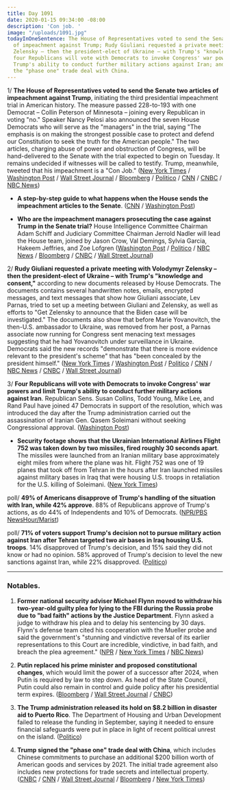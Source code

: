 ```yaml
---
title: Day 1091
date: 2020-01-15 09:34:00 -08:00
description: 'Con job. '
image: "/uploads/1091.jpg"
todayInOneSentence: The House of Representatives voted to send the Senate two articles
  of impeachment against Trump; Rudy Giuliani requested a private meeting with Volodymyr
  Zelensky – then the president-elect of Ukraine – with Trump's "knowledge and consent";
  four Republicans will vote with Democrats to invoke Congress' war powers and limit
  Trump's ability to conduct further military actions against Iran; and Trump signed
  the "phase one" trade deal with China.
---
```


1/ **The House of Representatives voted to send the Senate two articles of impeachment against Trump**, initiating the third presidential impeachment trial in American history. The measure passed 228-to-193 with one Democrat – Collin Peterson of Minnesota – joining every Republican in voting "no." Speaker Nancy Pelosi also announced the seven House Democrats who will serve as the "managers" in the trial, saying "The emphasis is on making the strongest possible case to protect and defend our Constitution to seek the truth for the American people." The two articles, charging abuse of power and obstruction of Congress, will be hand-delivered to the Senate with the trial expected to begin on Tuesday. It remains undecided if witnesses will be called to testify. Trump, meanwhile, tweeted that his impeachment is a "Con Job." ([New York Times](https://www.nytimes.com/2020/01/15/us/politics/impeachment-managers.html) / [Washington Post](https://www.washingtonpost.com/politics/trump-impeachment-live-updates/2020/01/15/cfde52b6-3784-11ea-bb7b-265f4554af6d_story.html) / [Wall Street Journal](https://www.wsj.com/articles/house-speaker-pelosi-to-name-house-managers-for-trumps-senate-impeachment-trial-11579084203) / [Bloomberg](https://www.bloomberg.com/news/articles/2020-01-15/pelosi-selects-seven-democrats-to-present-impeachment-case) / [Politico](https://www.politico.com/news/2020/01/15/pelosi-appoints-impeachment-managers-for-trumps-senate-trial-099240) / [CNN](https://www.cnn.com/2020/01/15/politics/pelosi-naming-impeachment-managers/index.html) / [CNBC](https://www.cnbc.com/2020/01/15/house-votes-to-send-trump-impeachment-articles-to-senate-for-trial.html) / [NBC News](https://www.nbcnews.com/politics/politics-news/pelosi-calls-witnesses-trump-trial-after-new-evidence-n1116091))

* **A step-by-step guide to what happens when the House sends the impeachment articles to the Senate**. ([CNN](https://www.cnn.com/2020/01/15/politics/senate-impeachment-procedure-guide/index.html) / [Washington Post](https://www.washingtonpost.com/politics/2020/01/15/impeachment-trial-process/))

* **Who are the impeachment managers prosecuting the case against Trump in the Senate trial?** House Intelligence Committee Chairman Adam Schiff and Judiciary Committee Chairman Jerrold Nadler will lead the House team, joined by Jason Crow, Val Demings, Sylvia Garcia, Hakeem Jeffries, and Zoe Lofgren ([Washington Post](https://www.washingtonpost.com/politics/2020/01/15/impeachment-managers-senate-trial/) / [Politico](https://www.politico.com/news/2020/01/15/house-impeachment-managers-trump-trial-098730) / [NBC News](https://www.nbcnews.com/politics/trump-impeachment-inquiry/who-are-house-s-7-impeachment-prosecutors-n1116581) / [Bloomberg](https://www.bloomberg.com/news/articles/2020-01-15/these-house-prosecutors-will-present-trump-impeachment-to-senate) / [CNBC](https://www.cnbc.com/2020/01/15/pelosi-taps-schiff-nadler-as-trump-impeachment-managers.html) / [Wall Street Journal](https://www.wsj.com/articles/bios-of-seven-democratic-impeachment-managers-11579105346))

2/ **Rudy Giuliani requested a private meeting with Volodymyr Zelensky – then the president-elect of Ukraine – with Trump's "knowledge and consent,"** according to new documents released by House Democrats. The documents contains several handwritten notes, emails, encrypted messages, and text messages that show how Giuliani associate, Lev Parnas, tried to set up a meeting between Giuliani and Zelensky, as well as efforts to "Get Zelensky to announce that the Biden case will be investigated." The documents also show that before Marie Yovanovitch, the then-U.S. ambassador to Ukraine, was removed from her post, a Parnas associate now running for Congress sent menacing text messages suggesting that he had Yovanovitch under surveillance in Ukraine. Democrats said the new records "demonstrate that there is more evidence relevant to the president's scheme" that has "been concealed by the president himself." ([New York Times](https://www.nytimes.com/2020/01/14/us/politics/trump-impeachment-articles.html) / [Washington Post](https://www.washingtonpost.com/politics/ukraine-prosecutor-offered-information-related-to-biden-in-exchange-for-ambassadors-ouster-newly-released-materials-show/2020/01/14/cc45d19e-371e-11ea-9541-9107303481a4_story.html) / [Politico](https://www.politico.com/news/2020/01/14/house-dems-release-new-impeachment-evidence-related-to-indicted-giuliani-associate-098854) / [CNN](https://www.cnn.com/2020/01/14/politics/lev-parnas-documents-house-investigators/index.html) / [NBC News](https://www.nbcnews.com/politics/trump-impeachment-inquiry/giuliani-sought-private-meeting-ukrainian-president-documents-show-n1115691) / [CNBC](https://www.cnbc.com/2020/01/14/trump-impeachment-evidence-giuliani-requested-meeting-with-ukraine-president.html) / [Wall Street Journal](https://www.wsj.com/articles/new-documents-from-giuliani-associate-parnas-submitted-for-impeachment-trial-11579048547))

3/ **Four Republicans will vote with Democrats to invoke Congress' war powers and limit Trump's ability to conduct further military actions against Iran**. Republican Sens. Susan Collins, Todd Young, Mike Lee, and Rand Paul have joined 47 Democrats in support of the resolution, which was introduced the day after the Trump administration carried out the assassination of Iranian Gen. Qasem Soleimani without seeking Congressional approval. ([Washington Post](https://www.washingtonpost.com/national-security/senate-resolution-to-limit-trumps-military-authority-on-iran-has-enough-gop-votes-to-pass-key-democrats-say/2020/01/14/33684f50-3706-11ea-bb7b-265f4554af6d_story.html))

* **Security footage shows that the Ukrainian International Airlines Flight 752 was taken down by two missiles, fired roughly 30 seconds apart**. The missiles were launched from an Iranian military base approximately eight miles from where the plane was hit. Flight 752 was one of 19 planes that took off from Tehran in the hours after Iran launched missiles against military bases in Iraq that were housing U.S. troops in retaliation for the U.S. killing of Soleimani. ([New York Times](https://www.nytimes.com/2020/01/14/world/iran-plane-crash-video.html))

poll/ **49% of Americans disapprove of Trump's handling of the situation with Iran, while 42% approve**. 88% of Republicans approve of Trump's actions, as do 44% of Independents and 10% of Democrats. ([NPR/PBS NewsHour/Marist](https://www.npr.org/2020/01/15/796315045/npr-poll-more-americans-disapprove-of-trumps-handling-of-iran-than-approve))

poll/ **71% of voters support Trump's decision not to pursue military action against Iran after Tehran targeted two air bases in Iraq housing U.S. troops**. 14% disapproved of Trump's decision, and 15% said they did not know or had no opinion. 58% approved of Trump's decision to level the new sanctions against Iran, while 22% disapproved. ([Politico](https://www.politico.com/news/2020/01/15/trump-iran-strike-poll-098813))

---

### Notables.

1. **Former national security adviser Michael Flynn moved to withdraw his two-year-old guilty plea for lying to the FBI during the Russia probe due to "bad faith" actions by the Justice Department**. Flynn asked a judge to withdraw his plea and to delay his sentencing by 30 days. Flynn's defense team cited his cooperation with the Mueller probe and said the government's "stunning and vindictive reversal of its earlier representations to this Court are incredible, vindictive, in bad faith, and breach the plea agreement." ([NPR](https://www.npr.org/2020/01/15/796524593/flynn-asks-to-withdraw-guilty-plea-in-case-stemming-from-mueller-probe) / [New York Times](https://www.nytimes.com/2020/01/14/us/politics/michael-flynn-withdraws-guilty-plea.html) / [NBC News](https://www.nbcnews.com/politics/justice-department/michael-flynn-moves-withdraw-guilty-plea-after-doj-flips-prison-n1115761))

2. **Putin replaced his prime minister and proposed constitutional changes**, which would limit the power of a successor after 2024, when Putin is required by law to step down. As head of the State Council, Putin could also remain in control and guide policy after his presidential term expires. ([Bloomberg](https://www.bloomberg.com/news/articles/2020-01-15/russia-premier-medvedev-quits-says-putin-to-pick-new-government) / [Wall Street Journal](https://www.wsj.com/articles/russian-prime-minister-medvedev-cabinet-submit-resignation-11579095839) / [CNBC](https://www.cnbc.com/2020/01/15/russian-government-has-resigned-report-says-citing-pm.html))

3. **The Trump administration released its hold on $8.2 billion in disaster aid to Puerto Rico**. The Department of Housing and Urban Development failed to release the funding in September, saying it needed to ensure financial safeguards were put in place in light of recent political unrest on the island. ([Politico](https://www.politico.com/news/2020/01/15/trump-to-lift-hold-on-82b-in-puerto-rico-disaster-aid-099139))

4. **Trump signed the "phase one" trade deal with China**, which includes Chinese commitments to purchase an additional $200 billion worth of American goods and services by 2021.  The initial trade agreement also includes new protections for trade secrets and intellectual property. ([CNBC](https://www.cnbc.com/2020/01/15/trump-and-china-sign-phase-one-trade-agreement.html) / [CNN](https://www.cnn.com/2020/01/15/politics/us-china-trade-deal-phase-one-signed/index.html) / [Wall Street Journal](https://www.wsj.com/articles/u-s-china-to-sign-deal-easing-trade-tensions-11579087018) / [Bloomberg](https://www.bloomberg.com/news/articles/2020-01-15/u-s-china-sign-phase-one-of-trade-deal-trump-calls-remarkable) / [New York Times](https://www.nytimes.com/2020/01/15/business/economy/china-trade-deal.html))